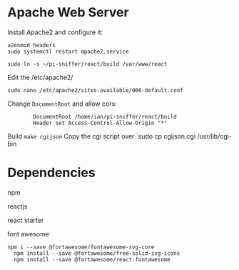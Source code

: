 # Apache Web Server




Install Apache2 and configure it:

````
a2enmod headers
sudo systemctl restart apache2.service

sudo ln -s ~/pi-sniffer/react/build /var/www/react

````

Edit the /etc/apache2/

````
sudo nano /etc/apache2/sites-available/000-default.conf

````

Change `DocumentRoot` and allow cors:

````
        DocumentRoot /home/ian/pi-sniffer/react/build
        Header set Access-Control-Allow-Origin "*"
````


Build `make cgijson`
Copy the cgi script over `sudo cp cgijson.cgi /usr/lib/cgi-bin


# Dependencies

npm

reactjs


react starter

font awesome
````
npm i --save @fortawesome/fontawesome-svg-core
  npm install --save @fortawesome/free-solid-svg-icons
  npm install --save @fortawesome/react-fontawesome
````
